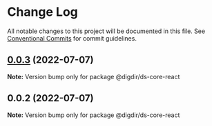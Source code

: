 # Change Log

All notable changes to this project will be documented in this file.
See [Conventional Commits](https://conventionalcommits.org) for commit guidelines.

## [0.0.3](https://github.com/felleslosninger/tlp-dds-core/compare/@digdir/ds-core-react@0.0.2...@digdir/ds-core-react@0.0.3) (2022-07-07)

**Note:** Version bump only for package @digdir/ds-core-react





## 0.0.2 (2022-07-07)

**Note:** Version bump only for package @digdir/ds-core-react
